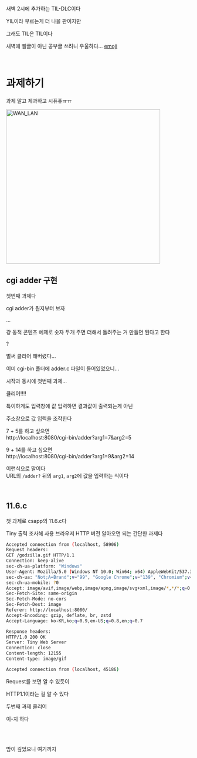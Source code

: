 새벽 2시에 추가하는 TIL-DLC이다

YIL이라 부르는게 더 나을 판이지만

그래도 TIL은 TIL이다

새벽에 뻘글이 아닌 공부글 쓰려니 우울하다... [emoji](emoji:marie_pain)

<br>

# 과제하기

과제 말고 제과하고 시퓨퓨ㅠㅠ

<img src="https://i.postimg.cc/htyZcdhD/1794200884252e72d.png" alt="WAN_LAN" style="width: 30em; height: auto;">


<br>

## cgi adder 구현

첫번째 과제다

cgi adder가 뭔지부터 보자

...

걍 동적 콘텐츠 예제로 숫자 두개 주면 더해서 돌려주는 거 만들면 된다고 한다

?

벌써 클리어 해버렸다...

이미 cgi-bin 폴더에 adder.c 파일이 들어있었으니...

시작과 동시에 첫번째 과제...

클리어!!!!

특이하게도 입력창에 값 입력하면 결과값이 출력되는게 아닌

주소창으로 값 입력을 조작한다

7 + 5를 하고 싶으면<br>
http://localhost:8080/cgi-bin/adder?arg1=7&arg2=5

9 + 14를 하고 싶으면<br>
http://localhost:8080/cgi-bin/adder?arg1=9&arg2=14

이런식으로 말이다<br>
URL의 `/adder?` 뒤의 `arg1`, `arg2`에 값을 입력하는 식이다


<br>

## 11.6.c

첫 과제로 csapp의 11.6.c다

Tiny 출력 조사해 사용 브라우저 HTTP 버전 알아오면 되는 간단한 과제다

```bash
Accepted connection from (localhost, 58906)
Request headers:
GET /godzilla.gif HTTP/1.1
Connection: keep-alive
sec-ch-ua-platform: "Windows"
User-Agent: Mozilla/5.0 (Windows NT 10.0; Win64; x64) AppleWebKit/537.36 (KHTML, like Gecko) Chrome/139.0.0.0 Safari/537.36
sec-ch-ua: "Not;A=Brand";v="99", "Google Chrome";v="139", "Chromium";v="139"
sec-ch-ua-mobile: ?0
Accept: image/avif,image/webp,image/apng,image/svg+xml,image/*,*/*;q=0.8
Sec-Fetch-Site: same-origin
Sec-Fetch-Mode: no-cors
Sec-Fetch-Dest: image
Referer: http://localhost:8080/
Accept-Encoding: gzip, deflate, br, zstd
Accept-Language: ko-KR,ko;q=0.9,en-US;q=0.8,en;q=0.7

Response headers:
HTTP/1.0 200 OK
Server: Tiny Web Server
Connection: close
Content-length: 12155
Content-type: image/gif

Accepted connection from (localhost, 45186)
```

Request를 보면 알 수 있듯이

HTTP1.1이라는 걸 알 수 있다

두번째 과제 클리어

이-지 하다

<br>
<br>

밤이 깊었으니 여기까지